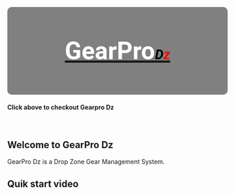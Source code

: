 <style>
@import url('https://fonts.googleapis.com/css?family=Roboto');   

#logo em{
  font-size: 55%;
  color: #000000;
}

#logo h3{
  font-size: 400%;
  line-height: 200px;
  font-weight: bold;
  font-family: "Roboto";
  color: #FFFFFF;
}

#logo span {
  color:red;    
}

logo a {
   text-decoration: none;
}

#logo {
  text-align: center;
  height: 200px;
  background-color: grey;
  border-radius: 10px;
}

footer {
    text-align:center;
}
</style>

<div id="logo">
<a href="http://gearpro.jodymoore.net/login" ><h3>GearPro<em>D<span>z</span></em></h3> </a>
</div>
<h4> Click above to checkout Gearpro Dz</h4>
<br>

## Welcome to GearPro Dz 

GearPro Dz is a Drop Zone Gear Management System. 
<h2>Quik start video</h2>
<a href="https://drive.google.com/file/d/1LPIqkViFlPkRKgNST60XSfaqDiibVHhx/view" </a>

